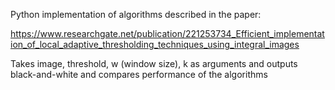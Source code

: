 
Python implementation of algorithms described in the paper:

https://www.researchgate.net/publication/221253734_Efficient_implementation_of_local_adaptive_thresholding_techniques_using_integral_images

Takes image, threshold, w (window size), k as arguments and outputs black-and-white and compares performance of the algorithms
